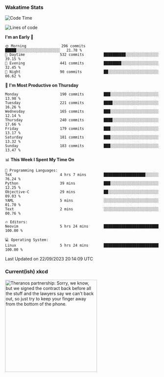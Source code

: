 ### Wakatime Stats
<!--START_SECTION:waka-->
![Code Time](http://img.shields.io/badge/Code%20Time-1%2C959%20hrs%2016%20mins-blue)

![Lines of code](https://img.shields.io/badge/From%20Hello%20World%20I%27ve%20Written-829.8%20thousand%20lines%20of%20code-blue)

**I'm an Early 🐤** 

```text
🌞 Morning                296 commits         █████░░░░░░░░░░░░░░░░░░░░   21.78 % 
🌆 Daytime                532 commits         ██████████░░░░░░░░░░░░░░░   39.15 % 
🌃 Evening                441 commits         ████████░░░░░░░░░░░░░░░░░   32.45 % 
🌙 Night                  90 commits          ██░░░░░░░░░░░░░░░░░░░░░░░   06.62 % 
```
📅 **I'm Most Productive on Thursday** 

```text
Monday                   190 commits         ███░░░░░░░░░░░░░░░░░░░░░░   13.98 % 
Tuesday                  221 commits         ████░░░░░░░░░░░░░░░░░░░░░   16.26 % 
Wednesday                165 commits         ███░░░░░░░░░░░░░░░░░░░░░░   12.14 % 
Thursday                 240 commits         ████░░░░░░░░░░░░░░░░░░░░░   17.66 % 
Friday                   179 commits         ███░░░░░░░░░░░░░░░░░░░░░░   13.17 % 
Saturday                 181 commits         ███░░░░░░░░░░░░░░░░░░░░░░   13.32 % 
Sunday                   183 commits         ███░░░░░░░░░░░░░░░░░░░░░░   13.47 % 
```


📊 **This Week I Spent My Time On** 

```text
💬 Programming Languages: 
TeX                      4 hrs 7 mins        ███████████████████░░░░░░   76.24 % 
Python                   39 mins             ███░░░░░░░░░░░░░░░░░░░░░░   12.25 % 
Objective-C              29 mins             ██░░░░░░░░░░░░░░░░░░░░░░░   09.03 % 
YAML                     5 mins              ░░░░░░░░░░░░░░░░░░░░░░░░░   01.70 % 
Text                     2 mins              ░░░░░░░░░░░░░░░░░░░░░░░░░   00.76 % 

🔥 Editors: 
Neovim                   5 hrs 24 mins       █████████████████████████   100.00 % 

💻 Operating System: 
Linux                    5 hrs 24 mins       █████████████████████████   100.00 % 
```


 Last Updated on 22/09/2023 20:14:09 UTC
<!--END_SECTION:waka-->

### Current(ish) xkcd
<a id="xkcd-a" title="Theranos partnership: Sorry, we know, but we signed the contract back before all the stuff and the lawyers say we can't back out, so just try to keep your finger away from the bottom of the phone." href="https://www.xkcd.com" target="_blank">
        <img align="center" id="xkcd-img" src="https://imgs.xkcd.com/comics/xkcd_phone_flip.png" alt="Theranos partnership: Sorry, we know, but we signed the contract back before all the stuff and the lawyers say we can't back out, so just try to keep your finger away from the bottom of the phone." height=300 />
</a>
